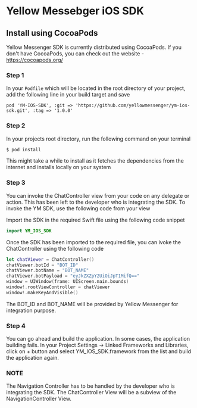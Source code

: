# Yellow Messebger iOS SDK
## Install using CocoaPods
Yellow Messenger SDK is currently distributed using CocoaPods. If you don't have CocoaPods, you can check out the website - https://cocoapods.org/


### Step 1
In your `Podfile` which will be located in the root directory of your project, add the following line in your build target and save

```
pod 'YM-IOS-SDK', :git => 'https://github.com/yellowmessenger/ym-ios-sdk.git', :tag => '1.0.0'
```


### Step 2
In your projects root directory, run the following command on your terminal

```bash
$ pod install
```
This might take a while to install as it fetches the dependencies from the internet and installs locally on your system


### Step 3
You can invoke the ChatController view from your code on any delegate or action. This has been left to the developer
who is integrating the SDK. To invoke the YM SDK, use the following code from your view

Import the SDK in the required Swift file using the following code snippet

```swift
import YM_IOS_SDK
```

Once the SDK has been imported to the required file, you can ivoke the ChatController using the following code

```swift
let chatViewer = ChatController()
chatViewer.botId = "BOT_ID"
chatViewer.botName = "BOT_NAME"
chatViewer.botPayload = "eyJkZXZpY2UiOiJpT1MifQ=="
window = UIWindow(frame: UIScreen.main.bounds)
window!.rootViewController = chatViewer
window!.makeKeyAndVisible()
````

The BOT_ID and BOT_NAME will be provided by Yellow Messenger for integration purpose.

### Step 4
You can go ahead and build the application. In some cases, the application building fails. In your Project Settings -> Linked Frameworks and Libraries, click on + button and select YM_IOS_SDK.framework from the list and build the application again.


### NOTE
The Navigation Controller has to be handled by the developer who is integrating the SDK. The ChatController View will be a subview of the NavigationController View.
